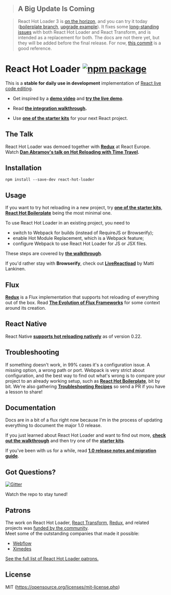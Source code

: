 >## A Big Update Is Coming

>React Hot Loader 3 is [on the horizon](https://github.com/gaearon/react-hot-loader/pull/240), and you can try it today ([boilerplate branch](https://github.com/gaearon/react-hot-boilerplate/pull/61), [upgrade example](https://github.com/gaearon/redux-devtools/commit/64f58b7010a1b2a71ad16716eb37ac1031f93915)). It fixes some [long-standing issues](https://twitter.com/dan_abramov/status/722040946075045888) with both React Hot Loader and React Transform, and is intended as a replacement for both. The docs are not there yet, but they will be added before the final release. For now, [this commit](https://github.com/gaearon/redux-devtools/commit/64f58b7010a1b2a71ad16716eb37ac1031f93915) is a good reference.

# React Hot Loader [![npm package](https://img.shields.io/npm/v/react-hot-loader.svg?style=flat-square)](https://www.npmjs.org/package/react-hot-loader)

This is a **stable for daily use in development** implementation of [React live code editing](https://www.youtube.com/watch?v=pw4fKkyPPg8).

* Get inspired by a **[demo video](https://vimeo.com/100010922)** and **[try the live demo](http://gaearon.github.io/react-hot-loader/)**.

* Read **[the integration walkthrough](http://gaearon.github.io/react-hot-loader/getstarted/).**

* Use **[one of the starter kits](https://github.com/gaearon/react-hot-loader/tree/master/docs#starter-kits)** for your next React project.

## The Talk

React Hot Loader was demoed together with **[Redux](https://github.com/gaearon/redux)** at React Europe.  
Watch **[Dan Abramov's talk on Hot Reloading with Time Travel](https://www.youtube.com/watch?v=xsSnOQynTHs).**

## Installation

`npm install --save-dev react-hot-loader`

## Usage

If you want to try hot reloading in a new project, try **[one of the starter kits](https://github.com/gaearon/react-hot-loader/tree/master/docs#starter-kits)**, **[React Hot Boilerplate](https://github.com/gaearon/react-hot-boilerplate)** being the most minimal one.

To use React Hot Loader in an existing project, you need to

* switch to Webpack for builds (instead of RequireJS or Browserify);
* enable Hot Module Replacement, which is a Webpack feature;
* configure Webpack to use React Hot Loader for JS or JSX files.

These steps are covered by **[the walkthrough](http://gaearon.github.io/react-hot-loader/getstarted/)**.

If you'd rather stay with **Browserify**, check out **[LiveReactload](https://github.com/milankinen/livereactload)** by Matti Lankinen.

## Flux

**[Redux](https://github.com/gaearon/redux)** is a Flux implementation that supports hot reloading of everything out of the box. Read **[The Evolution of Flux Frameworks](https://medium.com/@dan_abramov/the-evolution-of-flux-frameworks-6c16ad26bb31)** for some context around its creation.

## React Native

React Native **[supports hot reloading natively](https://facebook.github.io/react-native/blog/2016/03/24/introducing-hot-reloading.html)** as of version 0.22.

## Troubleshooting

If something doesn't work, in 99% cases it's a configuration issue. A missing option, a wrong path or port. Webpack is very strict about configuration, and the best way to find out what's wrong is to compare your project to an already working setup, such as **[React Hot Boilerplate](https://github.com/gaearon/react-hot-boilerplate)**, bit by bit. We're also gathering **[Troubleshooting Recipes](https://github.com/gaearon/react-hot-loader/blob/master/docs/Troubleshooting.md)** so send a PR if you have a lesson to share!

## Documentation

Docs are in a bit of a flux right now because I'm in the process of updating everything to document the major 1.0 release.

If you just learned about React Hot Loader and want to find out more, **[check out the walkthrough](http://gaearon.github.io/react-hot-loader/getstarted/)** and then try one of the **[starter kits](https://github.com/gaearon/react-hot-loader/tree/master/docs#starter-kits)**.

If you've been with us for a while, read **[1.0 release notes and migration guide](https://github.com/gaearon/react-hot-loader/blob/master/docs/README.md#migrating-to-10)**.

## Got Questions?

[![Gitter](https://badges.gitter.im/Join%20Chat.svg)](https://gitter.im/gaearon/react-hot-loader?utm_source=badge&utm_medium=badge&utm_campaign=pr-badge&utm_content=badge)

Watch the repo to stay tuned!

## Patrons

The work on React Hot Loader, [React Transform](https://github.com/gaearon/babel-plugin-react-transform), [Redux](https://github.com/reactjs/redux), and related projects was [funded by the community](https://www.patreon.com/reactdx).  
Meet some of the outstanding companies that made it possible:

* [Webflow](https://github.com/webflow)
* [Ximedes](https://www.ximedes.com/)

[See the full list of React Hot Loader patrons.](PATRONS.md)

## License

MIT (https://opensource.org/licenses/mit-license.php)
